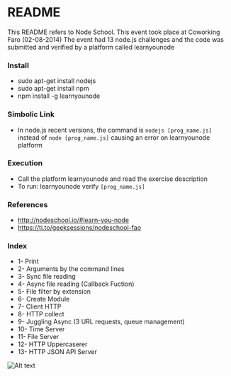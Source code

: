 # README #

This README refers to Node School. This event took place at Coworking Faro (02-08-2014)
The event had 13 node.js challenges and the code was submitted and verified by a platform called learnyounode

### Install ###

* sudo apt-get install nodejs 
* sudo apt-get install npm
* npm install -g learnyounode

### Simbolic Link ###

* In node.js recent versions, the command is `nodejs [prog_name.js]` instead of `node [prog_name.js]` causing an error on learnyounode platform

### Execution ###

* Call the platform learnyounode and read the exercise description
* To run: learnyounode verify `[prog_name.js]`

### References ###

* http://nodeschool.io/#learn-you-node
* https://ti.to/geeksessions/nodeschool-fao

### Index ###
* 1- Print
* 2- Arguments by the command lines
* 3- Sync file reading
* 4- Async file reading (Callback Fuction) 
* 5- File filter by extension
* 6- Create Module
* 7- Client HTTP
* 8- HTTP collect
* 9- Juggling Async (3 URL requests, queue management)
* 10- Time Server
* 11- File Server
* 12- HTTP Uppercaserer 
* 13- HTTP JSON API Server

![Alt text](https://pbs.twimg.com/profile_images/453767816596824064/7Al_pTnE.png "Logo")